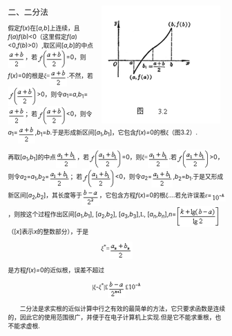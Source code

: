 <div class=Section1>
<p class=1><img width=275 height=273
src="res/17e9d95da129bdd93c34fb6cc6aaaa52_5402_files/image002.gif" align=right hspace=12
alt="文本框:  &#13;&#10;         图    3.2&#13;&#10;" u1:shapes="_x0000_s1027"><span
lang=ZH-CN style='font-size:14.0pt;font-family:宋体_GB2312'>二、二分法</span></p>
<p class=1><span lang=ZH-CN style='font-family:宋体_GB2312'>假定</span><i><span
lang=EN-US>f</span></i><span lang=EN-US>(<i>x</i>)</span><span lang=ZH-CN
style='font-family:宋体_GB2312'>在</span><span lang=EN-US>[<i>a,b</i>]</span><span
lang=ZH-CN style='font-family:宋体_GB2312'>上连续，且</span><i><span lang=EN-US>f</span></i><span
lang=EN-US>(<i>a</i>)<i>f</i>(<i>b</i>)&lt;0</span><span lang=ZH-CN
style='font-family:宋体_GB2312'>（这里假定</span><i><span lang=EN-US>f</span></i><span
lang=EN-US>(<i>a</i>)&lt;0,<i>f</i>(<i>b</i>)&gt;0</span><span lang=ZH-CN
style='font-family:宋体_GB2312'>）</span><span lang=EN-US>,</span><span
lang=ZH-CN style='font-family:宋体_GB2312'>取区间</span><span lang=EN-US>[<i>a,b</i>]</span><span
lang=ZH-CN style='font-family:宋体_GB2312'>的中点</span><sub><span lang=EN-US
style='font-size:10.5pt'><img width=40 height=41
src="res/17e9d95da129bdd93c34fb6cc6aaaa52_5402_files/image004.gif" u1:shapes="_x0000_i1025"
align=absmiddle></span></sub><span lang=ZH-CN style='font-family:宋体_GB2312'>，若</span><i><sub><span
lang=EN-US style='font-size:10.5pt'><img width=67 height=45
src="res/17e9d95da129bdd93c34fb6cc6aaaa52_5402_files/image006.gif" u1:shapes="_x0000_i1026"
align=absmiddle></span></sub></i><span lang=EN-US>=0</span><span lang=ZH-CN
style='font-family:宋体_GB2312'>，则</span><i><span lang=EN-US>f</span></i><span
lang=EN-US>(<i>x</i>)=0</span><span lang=ZH-CN style='font-family:宋体_GB2312'>的根是</span><i><span
lang=ZH-CN style='font-family:宋体_GB2312'>ξ</span></i><span lang=EN-US
style='font-family:宋体_GB2312'>=</span><sub><span lang=EN-US style='font-size:
10.5pt'><img width=40 height=41 src="res/17e9d95da129bdd93c34fb6cc6aaaa52_5402_files/image008.gif"
u1:shapes="_x0000_i1027" align=absmiddle></span></sub><span lang=EN-US>.</span><span
lang=ZH-CN style='font-family:宋体_GB2312'>不然，若</span><i><sub><span lang=EN-US
style='font-size:10.5pt'><img width=67 height=45
src="res/17e9d95da129bdd93c34fb6cc6aaaa52_5402_files/image009.gif" u1:shapes="_x0000_i1028"
align=absmiddle></span></sub></i><span lang=EN-US>&gt;0</span><span lang=ZH-CN
style='font-family:宋体_GB2312'>，则令</span><i><span lang=EN-US>a</span></i><sub><span
lang=EN-US>1</span></sub><span lang=EN-US>=<i>a</i>,<i>b</i><sub>1</sub>=</span><sub><span
lang=EN-US style='font-size:10.5pt'><img width=40 height=41
src="res/17e9d95da129bdd93c34fb6cc6aaaa52_5402_files/image010.gif" u1:shapes="_x0000_i1029"
align=absmiddle></span></sub><span lang=ZH-CN style='font-family:宋体_GB2312'>；若</span><i><sub><span
lang=EN-US style='font-size:10.5pt'><img width=67 height=45
src="res/17e9d95da129bdd93c34fb6cc6aaaa52_5402_files/image011.gif" u1:shapes="_x0000_i1030"
align=absmiddle></span></sub></i><span lang=EN-US>&lt;0</span><span lang=ZH-CN
style='font-family:宋体_GB2312'>，则令</span><i><span lang=EN-US>a</span></i><sub><span
lang=EN-US>1</span></sub><span lang=EN-US>=</span><sub><span lang=EN-US
style='font-size:10.5pt'><img width=40 height=41
src="res/17e9d95da129bdd93c34fb6cc6aaaa52_5402_files/image012.gif" u1:shapes="_x0000_i1031"
align=absmiddle></span></sub><span lang=EN-US>,<i>b</i><sub>1</sub>=<i>b</i>.</span><span
lang=ZH-CN style='font-family:宋体_GB2312'>于是形成新区间</span><span lang=EN-US>[<i>a</i><sub>1</sub>,<i>b</i><sub>1</sub>]</span><span
lang=ZH-CN style='font-family:宋体_GB2312'>，它包含</span><i><span lang=EN-US>f</span></i><span
lang=EN-US>(<i>x</i>)<i>=</i>0</span><span lang=ZH-CN style='font-family:宋体_GB2312'>的根</span><i><span
lang=ZH-CN style='font-family:宋体_GB2312'>ξ</span></i><span lang=ZH-CN
style='font-family:宋体_GB2312'>（图</span><span lang=EN-US>3.2</span><span
lang=ZH-CN style='font-family:宋体_GB2312'>）</span><span lang=EN-US>.</span></p>
<p class=1><span lang=ZH-CN style='font-family:宋体_GB2312'>再取</span><span
lang=EN-US>[<i>a</i><sub>1</sub>,<i>b</i><sub>1</sub>]</span><span lang=ZH-CN
style='font-family:宋体_GB2312'>的中点</span><sub><span lang=EN-US style='font-size:
10.5pt'><img width=49 height=41 src="res/17e9d95da129bdd93c34fb6cc6aaaa52_5402_files/image014.gif"
u1:shapes="_x0000_i1032" align=absmiddle></span></sub><span lang=ZH-CN
style='font-family:宋体_GB2312'>，若</span><i><sub><span lang=EN-US
style='font-size:10.5pt'><img width=76 height=45
src="res/17e9d95da129bdd93c34fb6cc6aaaa52_5402_files/image016.gif" u1:shapes="_x0000_i1033"
align=absmiddle></span></sub></i><span lang=EN-US>=0</span><span lang=ZH-CN
style='font-family:宋体_GB2312'>，则</span><i><span lang=ZH-CN style='font-family:
宋体_GB2312'>ξ</span></i><span lang=EN-US style='font-family:宋体_GB2312'>=</span><sub><span
lang=EN-US style='font-size:10.5pt'><img width=49 height=41
src="res/17e9d95da129bdd93c34fb6cc6aaaa52_5402_files/image018.gif" u1:shapes="_x0000_i1034"
align=absmiddle></span></sub><span lang=EN-US>.</span><span lang=ZH-CN
style='font-family:宋体_GB2312'>若</span><i><sub><span lang=EN-US
style='font-size:10.5pt'><img width=76 height=45
src="res/17e9d95da129bdd93c34fb6cc6aaaa52_5402_files/image020.gif" u1:shapes="_x0000_i1035"
align=absmiddle></span></sub></i><span lang=EN-US>&gt;0</span><span lang=ZH-CN
style='font-family:宋体_GB2312'>，则令</span><i><span lang=EN-US>a</span></i><sub><span
lang=EN-US>2</span></sub><span lang=EN-US>=<i>a</i><sub>1</sub>,<i>b</i><sub>2</sub>=</span><sub><span
lang=EN-US style='font-size:10.5pt'><img width=49 height=41
src="res/17e9d95da129bdd93c34fb6cc6aaaa52_5402_files/image022.gif" u1:shapes="_x0000_i1036"
align=absmiddle></span></sub><span lang=ZH-CN style='font-family:宋体_GB2312'>；若</span><i><sub><span
lang=EN-US style='font-size:10.5pt'><img width=76 height=45
src="res/17e9d95da129bdd93c34fb6cc6aaaa52_5402_files/image023.gif" u1:shapes="_x0000_i1037"
align=absmiddle></span></sub></i><span lang=EN-US>&lt;0</span><span lang=ZH-CN
style='font-family:宋体_GB2312'>，则令</span><i><span lang=EN-US>a</span></i><sub><span
lang=EN-US>2</span></sub><span lang=EN-US>=</span><sub><span lang=EN-US
style='font-size:10.5pt'><img width=49 height=41
src="res/17e9d95da129bdd93c34fb6cc6aaaa52_5402_files/image024.gif" u1:shapes="_x0000_i1038"
align=absmiddle></span></sub><span lang=EN-US>,<i>b</i><sub>2</sub>=<i>b</i><sub>1</sub>.</span><span
lang=ZH-CN style='font-family:宋体_GB2312'>于是又形成新区间</span><span lang=EN-US>[<i>a</i><sub>2</sub>,<i>b</i><sub>2</sub>]</span><span
lang=ZH-CN style='font-family:宋体_GB2312'>，其长度等于</span><sub><span lang=EN-US
style='font-size:10.5pt'><img width=40 height=41
src="res/17e9d95da129bdd93c34fb6cc6aaaa52_5402_files/image026.gif" u1:shapes="_x0000_i1039"
align=absmiddle></span></sub><span lang=ZH-CN style='font-family:宋体_GB2312'>，它包含方程</span><i><span
lang=EN-US>f</span></i><span lang=EN-US>(<i>x</i>)<i>=</i>0</span><span
lang=ZH-CN style='font-family:宋体_GB2312'>的根</span><i><span lang=ZH-CN
style='font-family:宋体_GB2312'>ξ</span></i><span lang=EN-US>.…</span><span
lang=ZH-CN style='font-family:宋体_GB2312'>若允许误差</span><i><span lang=ZH-CN
style='font-family:宋体_GB2312'>ε</span></i><span lang=EN-US>=</span><sub><span
lang=EN-US style='font-size:10.5pt'><img width=32 height=21
src="res/17e9d95da129bdd93c34fb6cc6aaaa52_5402_files/image028.gif" u1:shapes="_x0000_i1040"
align=absmiddle></span></sub><span lang=ZH-CN style='font-family:宋体_GB2312'>，则按这个过程作出区间</span><span
lang=EN-US>[<i>a</i><sub>1</sub>,<i>b</i><sub>1</sub>], [<i>a</i><sub>2</sub>,<i>b</i><sub>2</sub>],
[<i>a</i><sub>3</sub>,<i>b</i><sub>3</sub>],</span><span lang=EN-US
style='font-family:"MT Extra"'>L</span><span lang=EN-US>, [<i>a<sub>n</sub></i>,<i>b<sub>n</sub></i>],<i>n</i>=</span><sub><span
lang=EN-US style='font-size:10.5pt'><img width=101 height=48
src="res/17e9d95da129bdd93c34fb6cc6aaaa52_5402_files/image030.gif" u1:shapes="_x0000_i1041"
align=absmiddle></span></sub><span lang=ZH-CN style='font-family:宋体_GB2312'>（</span><span
lang=EN-US>[<i>x</i>]</span><span lang=ZH-CN style='font-family:宋体_GB2312'>表示</span><i><span
lang=EN-US>x</span></i><span lang=ZH-CN style='font-family:宋体_GB2312'>的整数部分），于是</span></p>
<p class=1 align=center style='text-align:center'><i><span lang=ZH-CN
style='font-family:宋体_GB2312'>ξ</span></i><sup><span lang=EN-US
style='font-family:宋体_GB2312'>*</span></sup><span lang=EN-US style='font-family:
宋体_GB2312'>=</span><sub><span lang=EN-US style='font-size:10.5pt'><img
width=53 height=41 src="res/17e9d95da129bdd93c34fb6cc6aaaa52_5402_files/image032.gif"
u1:shapes="_x0000_i1048" align=absmiddle></span></sub></p>
<p class=1><span lang=ZH-CN style='font-family:宋体_GB2312'>是方程</span><i><span
lang=EN-US>f</span></i><span lang=EN-US>(<i>x</i>)<i>=</i>0</span><span
lang=ZH-CN style='font-family:宋体_GB2312'>的近似根，误差不超过</span></p>
<p class=1 align=center style='text-align:center'><span lang=EN-US
style='font-family:Symbol'>|</span><i><span lang=ZH-CN style='font-family:宋体_GB2312'>ξ</span></i><span
lang=EN-US>-</span><i><span lang=ZH-CN style='font-family:宋体_GB2312'>ξ</span></i><sup><span
lang=EN-US style='font-family:宋体_GB2312'>*</span></sup><span lang=EN-US
style='font-family:Symbol'>|</span><span lang=EN-US style='font-family:Symbol'>&pound;</span><sub><span
lang=EN-US style='font-size:10.5pt'><img width=40 height=41
src="res/17e9d95da129bdd93c34fb6cc6aaaa52_5402_files/image034.gif" u1:shapes="_x0000_i1067"
align=absmiddle></span></sub><span lang=EN-US style='font-family:Symbol'>&pound;</span><sub><span
lang=EN-US><img width=30 height=20
src="res/17e9d95da129bdd93c34fb6cc6aaaa52_5402_files/image036.gif" u1:shapes="_x0000_i1068"></span></sub></p>
<p class=1><span lang=EN-US>&nbsp;&nbsp;&nbsp;&nbsp;&nbsp;&nbsp; </span><span
lang=ZH-CN style='font-family:宋体_GB2312'>二分法是求实根的近似计算中行之有效的最简单的方法，它只要求函数是连续的，因此它的使用范围很广，并便于在电子计算机上实现</span><span
lang=EN-US>.</span><span lang=ZH-CN style='font-family:宋体_GB2312'>但是它不能求重根，也不能求虚根</span><span
lang=EN-US>.</span></p>
</div>